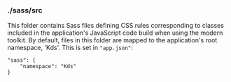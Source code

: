 ### ./sass/src

This folder contains Sass files defining CSS rules corresponding to classes
included in the application's JavaScript code build when using the modern toolkit.
By default, files in this folder are mapped to the application's root namespace, 'Kds'.
This is set in `"app.json"`:

    "sass": {
        "namespace": "Kds"
    }